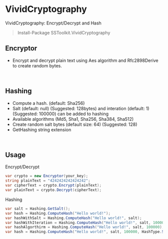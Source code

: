 # VividCryptography
VividCryptography: Encrypt/Decrypt and Hash

> Install-Package SSToolkit.VividCryptography

## Encryptor
- Encrypt and decrypt plain text using Aes algorithm and Rfc2898Derive to create random bytes.


<br>

## Hashing

- Compute a hash. (default: Sha256)
- Salt (default: null) (Suggested: 128bytes) and interation (default: 1) (Suggested: 100000) can be added to hashing
- Available algorithms (Md5, Sha1, Sha256, Sha384, Sha512)
- Create random salt bytes (default size: 64) (Suggested: 128)
- GetHashing string extension

<br>

## Usage

Encrypt/Decrypt
```csharp
var crypto = new Encryptor(your_key);
string plainText = "4242424242424242";
var cipherText = crypto.Encrypt(plainText);
var plainText = crypto.Decrypt(cipherText);
```

Hashing
```csharp
var salt = Hashing.GetSalt();
var hash = Hashing.ComputeHash("Hello world!");
var hashWithSalt = Hashing.ComputeHash("Hello world!", salt);
var hashWithIteration = Hashing.ComputeHash("Hello world!", salt, 100000);
var hashAlgorthirm = Hashing.ComputeHash("Hello world!", salt, 100000);
var hash = Hashing.ComputeHash("Hello world!", salt, 100000, HashType.Sha512);
```